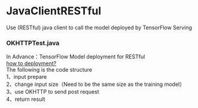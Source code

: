 # JavaClientRESTful
Use (RESTful) java client to call the model deployed by TensorFlow Serving

### OKHTTPTest.java
In Advance：TensorFlow Model deployment for RESTful  
[how to deployment?](https://blog.csdn.net/weixin_44324036/article/details/119761699?spm=1001.2014.3001.5501)  
The following is the code structure  
1、input prepare  
2、change input size（Need to be the same size as the training model）  
3、use OKHTTP to send post request   
4、return result  
